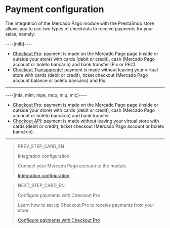# Payment configuration

The integration of the Mercado Pago module with the PrestaShop store allows you to use two types of checkouts to receive payments for your sales, namely:

----[mlb]---- 
* [Checkout Pro](/developers/en/docs/prestashop/payment-configuration/checkout-pro): payment is made on the Mercado Pago page (inside or outside your store) with cards (debit or credit), cash (Mercado Pago account or boleto bancário) and bank transfer (Pix or PEC).
* [Checkout Transparente](/developers/en/docs/prestashop/payment-configuration/checkout-api/introduction): payment is made without leaving your virtual store with cards (debit or credit), ticket checkout (Mercado Pago account balance or boleto bancário) and Pix.
------------

----[mla, mlm, mpe, mco, mlu, mlc]----
* [Checkout Pro](/developers/en/docs/prestashop/payment-configuration/checkout-pro): payment is made on the Mercado Pago page (inside or outside your store) with cards (debit or credit), cash (Mercado Pago account or boleto bancário) and bank transfer.
* [Checkout API](/developers/en/docs/prestashop/payment-configuration/checkout-api/introduction): payment is made without leaving your virtual store with cards (debit or credit), ticket checkout (Mercado Pago account or boleto bancário).
------------

> PREV_STEP_CARD_EN
>
> Integration configuration
>
> Connect your Mercado Pago account to the module.
>
> [Integration configuration](/developers/en/docs/prestashop/integration)

> NEXT_STEP_CARD_EN
>
> Configure payments with Checkout Pro
>
> Learn how to set up Checkout Pro to receive payments from your store.
>
> [Configure payments with Checkout Pro](/developers/en/docs/prestashop/payment-configuration/checkout-pro)